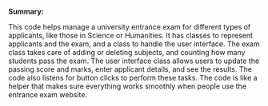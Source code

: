 **Summary:**

This code helps manage a university entrance exam for different types of applicants, like those in Science or Humanities. It has classes to represent applicants and the exam, and a class to handle the user interface. The exam class takes care of adding or deleting subjects, and counting how many students pass the exam. The user interface class allows users to update the passing score and marks, enter applicant details, and see the results. The code also listens for button clicks to perform these tasks. The code is like a helper that makes sure everything works smoothly when people use the entrance exam website.


